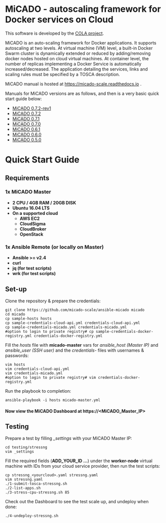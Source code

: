 # MiCADO - autoscaling framework for Docker services on Cloud

This software is developed by the [COLA project](https://project-cola.eu/).

MiCADO is an auto-scaling framework for Docker applications. It supports autoscaling at two levels. At virtual machine (VM) level, a built-in Docker Swarm cluster is dynamically extended or reduced by adding/removing docker nodes hosted on cloud virtual machines. At container level, the number of replicas implementing a Docker Service is automatically increased/decreased. The application detailing the services, links and scaling rules must be specified by a TOSCA description.

MiCADO manual is hosted at https://micado-scale.readthedocs.io .

Manuals for MiCADO versions are as follows, and then is a very basic quick start guide below:
 - [MiCADO 0.7.2-rev1](https://micado-scale.readthedocs.io/en/0.7.2-rev1)
 - [MiCADO 0.7.2](https://micado-scale.readthedocs.io/en/0.7.2)
 - [MiCADO 0.7.1](https://micado-scale.readthedocs.io/en/0.7.1)
 - [MiCADO 0.7.0](https://micado-scale.readthedocs.io/en/0.7.0)
 - [MiCADO 0.6.1](https://micado-scale.readthedocs.io/en/0.6.1)
 - [MiCADO 0.6.0](https://micado-scale.readthedocs.io/en/0.6.0)
 - [MiCADO 0.5.0](https://micado-scale.readthedocs.io/en/0.5.0)

# Quick Start Guide

## Requirements

### 1x MiCADO Master
* **2 CPU / 4GB RAM / 20GB DISK**
*  **Ubuntu 16.04 LTS**
* **On a supported cloud**
  * **AWS EC2**
  * **CloudSigma**
  * **CloudBroker**
  * **OpenStack**

### 1x Ansible Remote (or locally on Master)

* **Ansible >= v2.4**
* **curl**
* **jq (for test scripts)**
* **wrk (for test scripts)**
## Set-up

Clone the repository & prepare the credentials:

    git clone https://github.com/micado-scale/ansible-micado micado
    cd micado
    cp sample-hosts hosts
    cp sample-credentials-cloud-api.yml credentials-cloud-api.yml
    cp sample-credentials-micado.yml credentials-micado.yml
    #option to login to private registry# cp sample-credentials-docker-registry.yml credentials-docker-registry.yml

Fill the *hosts* file with **micado-master** vars for *ansible_host (Master IP)* and *ansible_user (SSH user)* and the *credentials-* files with usernames & passwords:
 
    vim hosts
    vim credentials-cloud-api.yml
    vim credentials-micado.yml
    #option to login to private registry# vim credentials-docker-registry.yml

Run the playbook to completion:

    ansible-playbook -i hosts micado-master.yml

#### Now view the MiCADO Dashboard at https://<MiCADO_Master_IP>

## Testing
Prepare a test by filling *_settings* with your MiCADO Master IP:
    
    cd testing/stressng
    vim _settings

Fill the required fields (**ADD_YOUR_ID ...**) under the **worker-node** virtual machine with IDs from your cloud service provider, then run the test scripts:
    
    cp stressng_<yourcloud>.yaml stressng.yaml
    vim stressng.yaml
    ./1-submit-tosca-stressng.sh
    ./2-list-apps.sh
    ./3-stress-cpu-stressng.sh 85

Check out the Dashboard to see the test scale up, and undeploy when done:

    ./4-undeploy-stressng.sh

